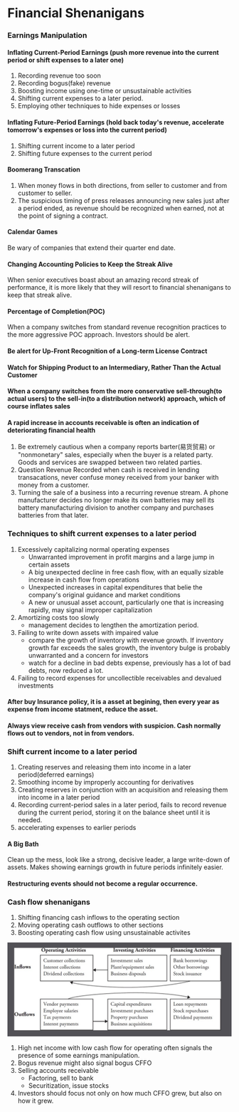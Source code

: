 # Financial Shenanigans

### Earnings Manipulation

#### Inflating Current-Period Earnings (push more revenue into the current period or shift expenses to a later one)
1. Recording revenue too soon
2. Recording bogus(fake) revenue
3. Boosting income using one-time or unsustainable activities
4. Shifting current expenses to a later period.
5. Employing other techniques to hide expenses or losses

#### Inflating Future-Period Earnings (hold back today's revenue, accelerate tomorrow's expenses or loss into the current period)
1. Shifting current income to a later period
2. Shifting future expenses to the current period

#### Boomerang Transcation
1. When money flows in both directions, from seller to customer and from customer to seller.
2. The suspicious timing of press releases announcing new sales just after a period ended, as revenue should be recognized when earned, not at the point of signing a contract. 

#### Calendar Games
Be wary of companies that extend their quarter end date. 

#### Changing Accounting Policies to Keep the Streak Alive
When senior executives boast about an amazing record streak of performance, it is more likely that they will resort to financial shenanigans to keep that streak alive.

#### Percentage of Completion(POC)
When a company switches from standard revenue recognition practices to the more aggressive POC approach. Investors should be alert. 

#### Be alert for Up-Front Recognition of a Long-term License Contract
#### Watch for Shipping Product to an Intermediary, Rather Than the Actual Customer
#### When a company switches from the more conservative sell-through(to actual users) to the sell-in(to a distribution network) approach, which of course inflates sales
#### A rapid increase in accounts receivable is often an indication of deteriorating financial health

1. Be extremely cautious when a company reports barter(易货贸易) or "nonmonetary" sales, especially when the buyer is a related party. Goods and services are swapped between two related parties. 
2. Question Revenue Recorded when cash is received in lending transacations, never confuse money received from your banker with money from a customer. 
3. Turning the sale of a business into a recurring revenue stream. A phone manufacturer decides no longer make its own batteries may sell its battery manufacturing division to another company and purchases batteries from that later. 

### Techniques to shift current expenses to a later period
1. Excessively capitalizing normal operating expenses
    - Unwarranted improvement in profit margins and a large jump in certain assets
    - A big unexpected decline in free cash flow, with an equally sizable increase in cash flow from operations
    - Unexpected increases in capital expenditures that belie the company's original guidance and market conditions
    - A new or unusual asset account, particularly one that is increasing rapidly, may signal improper capitalization
3. Amortizing costs too slowly
    - management decides to lengthen the amortization period.
5. Failing to write down assets with impaired value
    - compare the growth of inventory with revenue growth. If inventory growth far exceeds the sales growth, the inventory bulge is probably unwarranted and a concern for investors
    - watch for a decline in bad debts expense, previously has a lot of bad debts, now reduced a lot.
7. Failing to record expenses for uncollectible receivables and devalued investments

#### After buy Insurance policy, it is a asset at begining, then every year as expense from income statment, reduce the asset. 

#### Always view receive cash from vendors with suspicion. Cash normally flows out to vendors, not in from vendors. 

### Shift current income to a later period
1. Creating reserves and releasing them into income in a later period(deferred earnings)
2. Smoothing income by improperly accounting for derivatives
3. Creating reserves in conjunction with an acquisition and releasing them into income in a later period
4. Recording current-period sales in a later period, fails to record revenue during the current period, storing it on the balance sheet until it is needed.
5. accelerating expenses to earlier periods 

#### A Big Bath
Clean up the mess, look like a strong, decisive leader, a large write-down of assets. Makes showing earnings growth in future periods infinitely easier. 

#### Restructuring events should not become a regular occurrence. 

### Cash flow shenanigans
1. Shifting financing cash inflows to the operating section
2. Moving operating cash outflows to other sections
3. Boosting operating cash flow using unsustainable activites

![cashflow](./cashFlowShenanigans.jpg)

1. High net income with low cash flow for operating often signals the presence of some earnings manipulation.
2. Bogus revenue might also signal bogus CFFO
3. Selling accounts receivable
    - Factoring, sell to bank
    - Securitization, issue stocks
4. Investors should focus not only on how much CFFO grew, but also on how it grew. 
